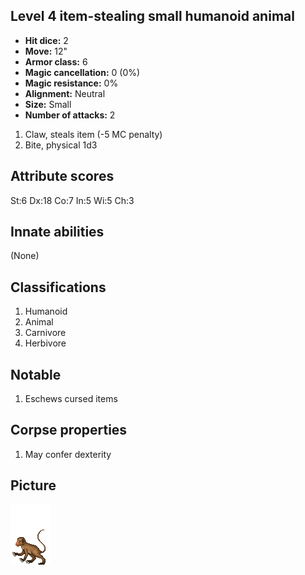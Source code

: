 ## Level 4 item-stealing small humanoid animal

- **Hit dice:** 2
- **Move:** 12"
- **Armor class:** 6
- **Magic cancellation:** 0 (0%)
- **Magic resistance:** 0%
- **Alignment:** Neutral
- **Size:** Small
- **Number of attacks:** 2
1. Claw, steals item (-5 MC penalty)
2. Bite, physical 1d3

## Attribute scores

St:6 Dx:18 Co:7 In:5 Wi:5 Ch:3

## Innate abilities

(None)

## Classifications

1. Humanoid
2. Animal
3. Carnivore
4. Herbivore

## Notable

1. Eschews cursed items

## Corpse properties

1. May confer dexterity

## Picture

![Monkey](https://github.com/hyvanmielenpelit/GnollHackTileSet/blob/main/Monsters/monkey/monkey.png?raw=true)
